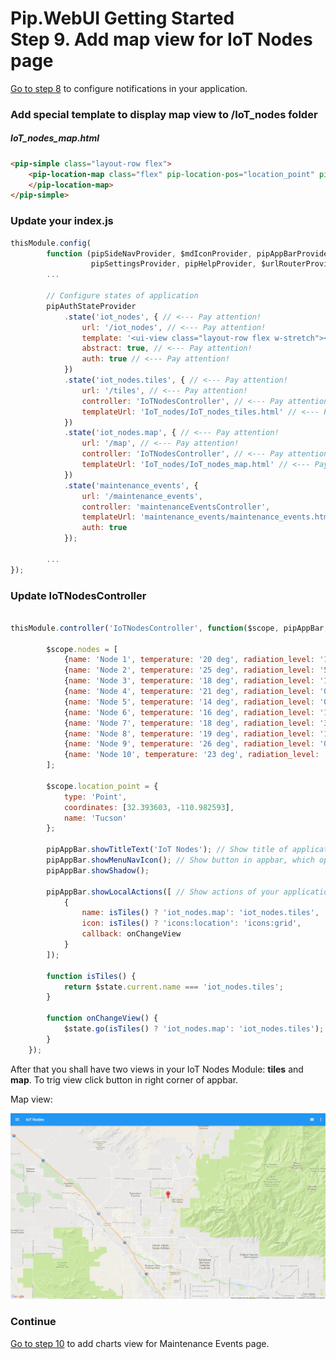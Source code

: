 # Pip.WebUI Getting Started <br/> Step 9. Add map view for IoT Nodes page

[Go to step 8](https://github.com/pip-webui/pip-webui-sample/blob/master/step8/) to configure notifications in your application.

### Add special template to display map view to **/IoT_nodes** folder

##### IoT_nodes_map.html

```html
<pip-simple class="layout-row flex">
    <pip-location-map class="flex" pip-location-pos="location_point" pip-draggable="true" pip-stretch="true">
    </pip-location-map>
</pip-simple>
```

### Update your **index.js**

```javascript
thisModule.config(
        function (pipSideNavProvider, $mdIconProvider, pipAppBarProvider, pipAuthStateProvider, 
                  pipSettingsProvider, pipHelpProvider, $urlRouterProvider) {
        ...
        
        // Configure states of application
        pipAuthStateProvider
            .state('iot_nodes', { // <--- Pay attention!
                url: '/iot_nodes', // <--- Pay attention!
                template: '<ui-view class="layout-row flex w-stretch"></ui-view>', // <--- Pay attention!
                abstract: true, // <--- Pay attention!
                auth: true // <--- Pay attention!
            })
            .state('iot_nodes.tiles', { // <--- Pay attention!
                url: '/tiles', // <--- Pay attention!
                controller: 'IoTNodesController', // <--- Pay attention!
                templateUrl: 'IoT_nodes/IoT_nodes_tiles.html' // <--- Pay attention!
            })
            .state('iot_nodes.map', { // <--- Pay attention!
                url: '/map', // <--- Pay attention!
                controller: 'IoTNodesController', // <--- Pay attention!
                templateUrl: 'IoT_nodes/IoT_nodes_map.html' // <--- Pay attention!
            })
            .state('maintenance_events', {
                url: '/maintenance_events',
                controller: 'maintenanceEventsController',
                templateUrl: 'maintenance_events/maintenance_events.html',
                auth: true
            });
         
        ...
});
```

### Update **IoTNodesController** 

```javascript

thisModule.controller('IoTNodesController', function($scope, pipAppBar, $state) {

        $scope.nodes = [
            {name: 'Node 1', temperature: '20 deg', radiation_level: '1.28 msv'},
            {name: 'Node 2', temperature: '25 deg', radiation_level: '5.00 msv'},
            {name: 'Node 3', temperature: '18 deg', radiation_level: '11.01 msv'},
            {name: 'Node 4', temperature: '21 deg', radiation_level: '0.78 msv'},
            {name: 'Node 5', temperature: '14 deg', radiation_level: '0.98 msv'},
            {name: 'Node 6', temperature: '16 deg', radiation_level: '19.45 msv'},
            {name: 'Node 7', temperature: '18 deg', radiation_level: '3.24 msv'},
            {name: 'Node 8', temperature: '19 deg', radiation_level: '1.56 msv'},
            {name: 'Node 9', temperature: '26 deg', radiation_level: '0.98 msv'},
            {name: 'Node 10', temperature: '23 deg', radiation_level: '4.57 msv'}
        ];

        $scope.location_point = {
            type: 'Point',
            coordinates: [32.393603, -110.982593],
            name: 'Tucson'
        };

        pipAppBar.showTitleText('IoT Nodes'); // Show title of application or specific page
        pipAppBar.showMenuNavIcon(); // Show button in appbar, which open sidenav
        pipAppBar.showShadow();

        pipAppBar.showLocalActions([ // Show actions of your application
            {
                name: isTiles() ? 'iot_nodes.map': 'iot_nodes.tiles',
                icon: isTiles() ? 'icons:location': 'icons:grid',
                callback: onChangeView
            }
        ]);

        function isTiles() {
            return $state.current.name === 'iot_nodes.tiles';
        }

        function onChangeView() {
            $state.go(isTiles() ? 'iot_nodes.map': 'iot_nodes.tiles');
        }
    });

```

After that you shall have two views in your IoT Nodes Module: **tiles** and **map**. To trig view click button in right corner of appbar.

Map view:

![IoT Nodes map view](artifacts/map_view.png)

### Continue

[Go to step 10](https://github.com/pip-webui/pip-webui-sample/blob/master/step10/) to add charts view for Maintenance Events page.